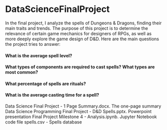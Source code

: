 # DataScienceFinalProject
In the final project, I analyze the spells of Dungeons & Dragons, finding their main traits and trends. The purpose of this project is to determine the relevance of certain game mechanics for designers of RPGs, as well as more deeply explore the game design of D&D. Here are the main questions the project tries to answer:
#### What is the average spell level?
#### What types of components are required to cast spells? What types are most common?
#### What percentage of spells are rituals?
#### What is the average casting time for a spell?
Data Science Final Project - 1 Page Summary.docx. The one-page summary
Data Science Programming Final Project - D&D Spells.pptx. Powerpoint presentation
Final Project Milestone 4 - Analysis.ipynb. Jupyter Notebook code file
spells.csv - Spells database
